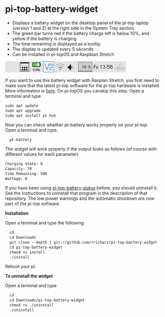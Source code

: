 # pi-top-battery-widget

- Displays a battery widget on the desktop panel of the pi-top laptop (version 1 and 2) at the right side
in the System Tray section.
- The green bar turns red if the battery charge left is below 10%, and yellow if the
battery is charging.
- The time remaining is displayed as a tooltip
- The display is updated every 5 seconds
- Can be installed in pi-topOS and Raspbian Stretch

![Alt text](panel.jpg?raw=true "panel with battery widget")

If you want to use this battery widget with Raspian Stretch, you first need to make sure
that the latest pi-top software for the pi-top hardware is installed. More
information is [here](http:github.com/rricharzpi-top-setup). 
On pi-topOS you canskip this step. Open a terminal and type


```
sudo apt update
sudo apt upgrade
sudo apt install pt-hub
```

Now you can check whether pt-battery works properly on your pi-top.
Open a terminal and type:

```
  pt-battery
```

The widget will work properly if the output looks as follows (of course with different values
for each parameter)

```
Charging State: 0
Capacity: 70
Time Remaining: 590
Wattage: 0
```

If you have been using
[pi-top-battery-status](http://github.com/rricharz/pi-top-battery-status) before,
you should uninstall it. See the instructions to uninstall that program in the description
of that repository. The low power warnings and the automatic shutdown are now part of the
pi-top software.

**Installation**

Open a terminal and type the following

```
  cd
  cd Downloads
  git clone --depth 1 git://github.com/rricharz/pi-top-battery-widget
  cd pi-top-battery-widget
  chmod +x install
  ./install 
```

Reboot your pi.

**To uninstall the widget**

Open a terminal and type

```
  cd
  cd Downloads/pi-top-battery-widget
  chmod +x ./uninstall
  ./uninstall
```
